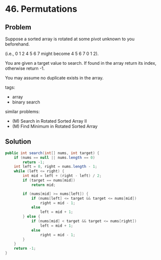 # 46. Permutations

## Problem

Suppose a sorted array is rotated at some pivot unknown to you beforehand.

(i.e., 0 1 2 4 5 6 7 might become 4 5 6 7 0 1 2).

You are given a target value to search. If found in the array return its index, otherwise return -1.

You may assume no duplicate exists in the array.

tags: 
- array
- binary search

similar problems:

- (M) Search in Rotated Sorted Array II 
- (M) Find Minimum in Rotated Sorted Array


## Solution

```java
public int search(int[] nums, int target) {
	if (nums == null || nums.length == 0)
		return -1;
	int left = 0, right = nums.length - 1;
	while (left <= right) {
		int mid = left + (right - left) / 2;
		if (target == nums[mid])
			return mid;

		if (nums[mid] >= nums[left]) {
			if (nums[left] <= target && target <= nums[mid])
				right = mid - 1;
			else
				left = mid + 1;
		} else {
			if (nums[mid] < target && target <= nums[right])
				left = mid + 1;
			else
				right = mid - 1;
		}
	}
	return -1;
}
```